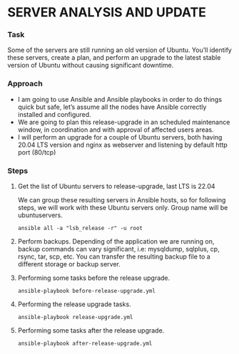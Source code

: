 # SERVER ANALYSIS AND UPDATE

### Task
Some of the servers are still running an old version of Ubuntu. You’ll identify these servers, create a plan, and perform an upgrade to the latest stable version of Ubuntu without causing significant downtime.

### Approach
+ I am going to use Ansible and Ansible playbooks in order to do things quick but safe, let’s assume all the nodes have Ansible correctly installed and configured.
+ We are going to plan this release-upgrade in an scheduled maintenance window, in coordination and with approval of affected users areas.
+ I will perform an upgrade for a couple of Ubuntu servers, both having 20.04 LTS version and nginx as webserver and listening by default http port (80/tcp)

### Steps
1. Get the list of Ubuntu servers to release-upgrade, last LTS is 22.04

    We can group these resulting servers in Ansible hosts, so for following steps, we will work with these Ubuntu servers only. Group name will be ubuntuservers.

    ```
    ansible all -a "lsb_release -r" -u root
    ``````

1. Perform backups. Depending of the application we are running on, backup commands can vary significant, i.e: mysqldump, sqlplus, cp, rsync, tar, scp, etc. You can transfer the resulting backup file to a different storage or backup server.

1. Performing some tasks before the release upgrade. 

    ```
    ansible-playbook before-release-upgrade.yml
    ```

1. Performing the release upgrade tasks. 
    ```
    ansible-playbook release-upgrade.yml
    ```

1. Performing some tasks after the release upgrade.
    ```
    ansible-playbook after-release-upgrade.yml
    ```